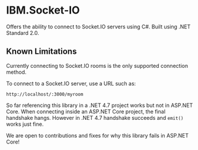 # IBM.Socket-IO

Offers the ability to connect to Socket.IO servers using C#.  Built using .NET
Standard 2.0.

## Known Limitations
Currently connecting to Socket.IO rooms is the only supported connection method.

To connect to a Socket.IO server, use a URL such as:

`http://localhost/:3000/myroom`

So far referencing this library in a .NET 4.7 project works but not in ASP.NET
Core.  When connecting inside an ASP.NET Core project, the final handshake 
hangs.  However in .NET 4.7 handshake succeeds and `emit()` works just fine.

We are open to contributions and fixes for why this library fails in ASP.NET
Core!
